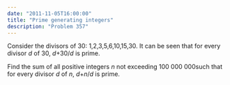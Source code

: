 ```yaml
---
date: "2011-11-05T16:00:00"
title: "Prime generating integers"
description: "Problem 357"
---
```


<p>
Consider the divisors of 30: 1,2,3,5,6,10,15,30.
It can be seen that for every divisor <var>d</var> of 30, <var>d</var>+30/<var>d</var> is prime.
</p>
<p>
Find the sum of all positive integers <var>n</var> not exceeding 100 000 000such that
for every divisor <var>d</var> of <var>n</var>, <var>d</var>+<var>n</var>/<var>d</var> is prime.
</p>

